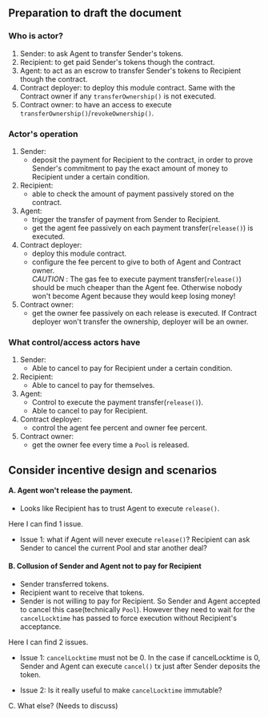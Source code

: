 ## Preparation to draft the document

### Who is actor?

1. Sender: to ask Agent to transfer Sender's tokens.
2. Recipient: to get paid Sender's tokens though the contract.
3. Agent: to act as an escrow to transfer Sender's tokens to Recipient though the contract.
4. Contract deployer: to deploy this module contract. Same with the Contract owner if any `transferOwnership()` is not executed.
5. Contract owner: to have an access to execute `transferOwnership()`/`revokeOwnership()`. 

### Actor's operation

1. Sender:   
    - deposit the payment for Recipient to the contract, in order to prove Sender's commitment to pay the exact amount of money to Recipient under a certain condition.
2. Recipient:   
    - able to check the amount of payment passively stored on the contract.
3. Agent:
    - trigger the transfer of payment from Sender to Recipient.
    - get the agent fee passively on each payment transfer(`release()`) is executed.
4. Contract deployer:   
    - deploy this module contract.
    - configure the fee percent to give to both of Agent and Contract owner.   
    *CAUTION* : The gas fee to execute payment transfer(`release()`) should be much cheaper than the Agent fee. Otherwise nobody won't become Agent because they would keep losing money!
5. Contract owner:
   - get the owner fee passively on each release is executed. If Contract deployer won't transfer the ownership, deployer will be an owner.

### What control/access actors have

1. Sender:
    - Able to cancel to pay for Recipient under a certain condition.
2. Recipient:   
    - Able to cancel to pay for themselves.
3. Agent:    
    - Control to execute the payment transfer(`release()`).
    - Able to cancel to pay for Recipient.
4. Contract deployer:   
    - control the agent fee percent and owner fee percent.
5. Contract owner:   
    - get the owner fee every time a `Pool` is released.


## Consider incentive design and scenarios

#### A. Agent won't release the payment.
- Looks like Recipient has to trust Agent to execute `release()`.

Here  I can find 1 issue.
- Issue 1: what if Agent will never execute `release()`? Recipient can ask Sender to cancel the current Pool and star another deal?

#### B. Collusion of Sender and Agent not to pay for Recipient   
- Sender transferred tokens.   
- Recipient want to receive that tokens.   
- Sender is not willing to pay for Recipient. So Sender and Agent accepted to cancel this case(technically `Pool`). However they need to wait for the `cancelLocktime` has passed to force execution without Recipient's acceptance.

Here  I can find 2 issues.
- Issue 1: `cancelLocktime` must not be 0. In the case if cancelLocktime is 0, Sender and Agent can execute `cancel()` tx just after Sender deposits the token.   

- Issue 2: Is it really useful to make `cancelLocktime` immutable?

C. What else?
(Needs to discuss)
